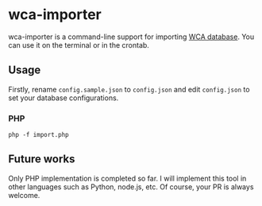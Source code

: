 # wca-importer

wca-importer is a command-line support for importing [WCA database](https://www.worldcubeassociation.org/results/misc/export.html).
You can use it on the terminal or in the crontab.


## Usage

Firstly, rename `config.sample.json` to `config.json` and edit `config.json` to set your database configurations.

### PHP

```
php -f import.php
```


## Future works

Only PHP implementation is completed so far.
I will implement this tool in other languages such as Python, node.js, etc.
Of course, your PR is always welcome.

